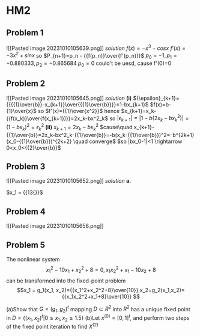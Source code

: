 # HM2
## Problem 1
![[Pasted image 20231010105639.png]]
*solution*
$f(x)=-x^3-cosx$
$f'(x)=-3x^2+sinx$
so $P_{n+1}=p_n - {{f(p_n)}\over{f'(p_n)}}$
$p_0=-1, p_1=-0.880333,p_2=-0.865684$
$p_0=0$ could't be uesd, cause f'(0)=0

## Problem 2
![[Pasted image 20231010105645.png]]
*solution*
**(i)**
${\epsilon}_{k+1}={{{{1}\over{b}}-x_{k+1}}\over{{{1}\over{b}}}}=1-bx_{k+1}$
$f(x)=b-{1}\over{x}$   so $f'(x)={{1}\over{x^2}}$
hence $x_{k+1}=x_k-{{f(x_k)}\over{f(x_{k+1})}}=2x_k-bx^2_k$
so $|{\epsilon_{k+1}}|=|1-b(2x_k-bx^2_k)|=(1-bx_k)^2={\epsilon}^2_k$
**(ii)**
$x_{k+1}=2x_k-bx^2_k$
$cause\quad x_{k+1}-{{1}\over{b}}=2x_k-bx^2_k-{{1}\over{b}}=-b(x_k-{{1}\over{b}})^2=-b^{2k+1}(x_0-{{1}\over{b}})^{2k+2} \quad converge$
$so |bx_0-1|<1 \rightarrow 0<x_0<{{2}\over{b}}$
## Problem 3
![[Pasted image 20231010105652.png]]
*solution*
**a.**

$x_1 = {{13{}}$

## Problem 4
![[Pasted image 20231010105658.png]]
## Problem 5
The nonlinear system
$$x_1^2-10x_1+x_2^2+8=0,  x_1x_2^2+x_1-10x_2+8$$
can be transformed into the fixed-point problem
$$x_1 = g_1(x_1, x_2)={{x_1^2+x_2^2+8}\over{10}},x_2=g_2(x_1,x_2)={{x_1x_2^2+x_1+8}\over{10}} $$

(a)Show that $G = (g_1,g_2)^t$ mapping $D \subset R^2$ into $R^2$ has a unique fixed point in
$D = {\{}(x_1,x_2)^t|0\le{x_1,x_2}\le1.5{\}}$
(b)Let $x^{(0)}=[0,1]^t$, and perform two steps of the fixed point iteration to find $X^{(2)}$


